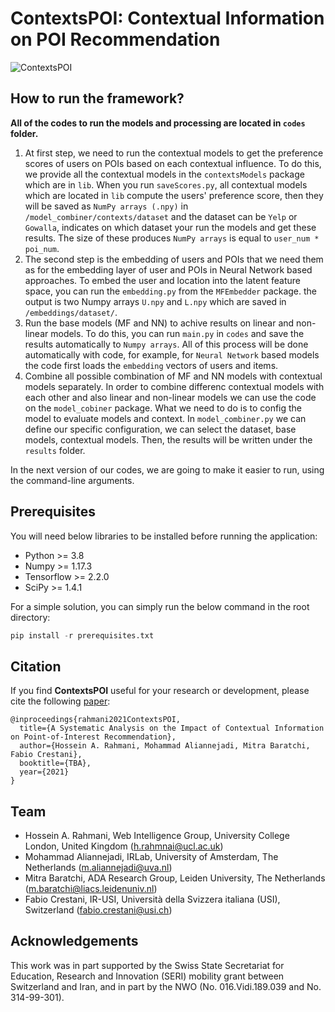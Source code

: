 # ContextsPOI: Contextual Information on POI Recommendation


![ContextsPOI](https://github.com/rahmanidashti/ContextImpact/blob/master/images/banner.png)

## How to run the framework?

**All of the codes to run the models and processing are located in `codes` folder.**

1. At first step, we need to run the contextual models to get the preference scores of users on POIs based on each contextual influence. To do this, we provide all the contextual models in the `contextsModels` package which are in `lib`. When you run `saveScores.py`, all contextual models which are located in `lib` compute the users' preference score, then they will be saved as `NumPy arrays (.npy)` in `/model_combiner/contexts/dataset` and the dataset can be `Yelp` or `Gowalla`, indicates on which dataset your run the models and get these results. The size of these produces `NumPy arrays` is equal to `user_num * poi_num`.
2. The second step is the embedding of users and POIs that we need them as for the embedding layer of user and POIs in Neural Network based approaches. To embed the user and location into the latent feature space, you can run the `embedding.py` from the `MFEmbedder` package. the output is two Numpy arrays `U.npy` and `L.npy` which are saved in `/embeddings/dataset/`. 
3. Run the base models (MF and NN) to achive results on linear and non-linear models. To do this, you can run `main.py` in `codes` and save the results automatically to `Numpy arrays`. All of this process will be done automatically with code, for example, for `Neural Network` based models the code first loads  the `embedding` vectors of users and items.
4. Combine all possible combination of MF and NN models with contextual models separately. In order to combine differenc contextual models with each other and also linear and non-linear models we can use the code on the `model_cobiner` package. What we need to do is to config the model to evaluate models and context. In `model_combiner.py` we can define our specific configuration, we can select the dataset, base models, contextual models. Then, the results will be written under the `results` folder.

In the next version of our codes, we are going to make it easier to run, using the command-line arguments.

## Prerequisites

You will need below libraries to be installed before running the application:

- Python >= 3.8
- Numpy >= 1.17.3
- Tensorflow >= 2.2.0
- SciPy >= 1.4.1

For a simple solution, you can simply run the below command in the root directory:

```python
pip install -r prerequisites.txt
```

## Citation
If you find **ContextsPOI** useful for your research or development, please cite the following [paper](https://arxiv.org/):

```
@inproceedings{rahmani2021ContextsPOI,
  title={A Systematic Analysis on the Impact of Contextual Information on Point-of-Interest Recommendation},
  author={Hossein A. Rahmani, Mohammad Aliannejadi, Mitra Baratchi, Fabio Crestani},
  booktitle={TBA},
  year={2021}
}
```

<!-- ## TODOs
- [X] The release of base models source codes
- [X] Add context models to save the scores
- [X] final version code release after the acceptance of the paper
- [ ] Dataset characteristic will be added into the dataset readme file  
- [ ] User behaviour analysis part will be available after the acceptance of the paper.
- [ ] Add command-line run for the context models -->


## Team
* Hossein A. Rahmani, Web Intelligence Group, University College London, United Kingdom (h.rahmnai@ucl.ac.uk)
* Mohammad Aliannejadi, IRLab, University of Amsterdam, The Netherlands (m.aliannejadi@uva.nl)
* Mitra Baratchi, ADA Research Group, Leiden University, The Netherlands (m.baratchi@liacs.leidenuniv.nl)
* Fabio Crestani, IR-USI, Università della Svizzera italiana (USI), Switzerland (fabio.crestani@usi.ch)

## Acknowledgements
This work was in part supported by the Swiss State Secretariat for Education, Research and Innovation (SERI) mobility grant between Switzerland and Iran, and in part by the NWO (No. 016.Vidi.189.039 and No. 314-99-301).
